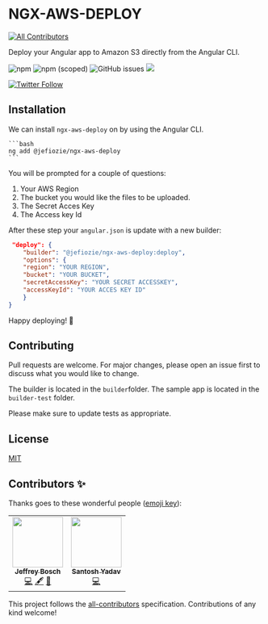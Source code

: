 # NGX-AWS-DEPLOY
<!-- ALL-CONTRIBUTORS-BADGE:START - Do not remove or modify this section -->
[![All Contributors](https://img.shields.io/badge/all_contributors-2-orange.svg?style=flat-square)](#contributors-)
<!-- ALL-CONTRIBUTORS-BADGE:END -->

Deploy your Angular app to Amazon S3 directly from the Angular CLI.


![npm](https://img.shields.io/npm/dw/@jefiozie/ngx-aws-deploy)
![npm (scoped)](https://img.shields.io/npm/v/@jefiozie/ngx-aws-deploy)
![GitHub issues](https://img.shields.io/github/issues/jefiozie/ngx-aws-deploy)
<a href="https://twitter.com/jefiozie">
<img src="https://img.shields.io/badge/say-thanks-ff69b4.svg"/>
</a>

  <a href="https://twitter.com/jefiozie">  
    <img alt="Twitter Follow" src="https://img.shields.io/twitter/follow/jefiozie?style=social">
  </a>

## Installation

We can install `ngx-aws-deploy` on by using the Angular CLI.

    ```bash
    ng add @jefiozie/ngx-aws-deploy
    ```

You will be prompted for a couple of questions:

1. Your AWS Region
2. The bucket you would like the files to be uploaded.
3. The Secret Acces Key
4. The Access key Id

After these step your `angular.json` is update with a new builder:

```json
 "deploy": {
    "builder": "@jefiozie/ngx-aws-deploy:deploy",
    "options": {
    "region": "YOUR REGION",
    "bucket": "YOUR BUCKET",
    "secretAccessKey": "YOUR SECRET ACCESSKEY",
    "accessKeyId": "YOUR ACCES KEY ID"
    }
}
```

Happy deploying! 🚀

## Contributing

Pull requests are welcome. For major changes, please open an issue first to discuss what you would like to change.

The builder is located in the `builder`folder.
The sample app is located in the `builder-test` folder.

Please make sure to update tests as appropriate.

## License

[MIT](./LICENSE)

## Contributors ✨

Thanks goes to these wonderful people ([emoji key](https://allcontributors.org/docs/en/emoji-key)):

<!-- ALL-CONTRIBUTORS-LIST:START - Do not remove or modify this section -->
<!-- prettier-ignore-start -->
<!-- markdownlint-disable -->
<table>
  <tr>
    <td align="center"><a href="https://jefiozie.github.io"><img src="https://avatars0.githubusercontent.com/u/17835373?v=4" width="100px;" alt=""/><br /><sub><b>Jeffrey Bosch</b></sub></a><br /><a href="https://github.com/Jefiozie/ngx-aws-deploy/commits?author=Jefiozie" title="Code">💻</a> <a href="#content-Jefiozie" title="Content">🖋</a> <a href="https://github.com/Jefiozie/ngx-aws-deploy/pulls?q=is%3Apr+reviewed-by%3AJefiozie" title="Reviewed Pull Requests">👀</a></td>
    <td align="center"><a href="https://www.santoshyadav.dev"><img src="https://avatars3.githubusercontent.com/u/11923975?v=4" width="100px;" alt=""/><br /><sub><b>Santosh Yadav</b></sub></a><br /><a href="https://github.com/Jefiozie/ngx-aws-deploy/commits?author=santoshyadav198613" title="Code">💻</a></td>
  </tr>
</table>

<!-- markdownlint-enable -->
<!-- prettier-ignore-end -->
<!-- ALL-CONTRIBUTORS-LIST:END -->

This project follows the [all-contributors](https://github.com/all-contributors/all-contributors) specification. Contributions of any kind welcome!
